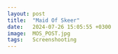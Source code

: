 ```yaml
---
layout: post
title:  "Maid Of Skeer"
date:   2024-07-26 15:05:55 +0300
image:  MOS_POST.jpg
tags:   Screenshooting
---
```

